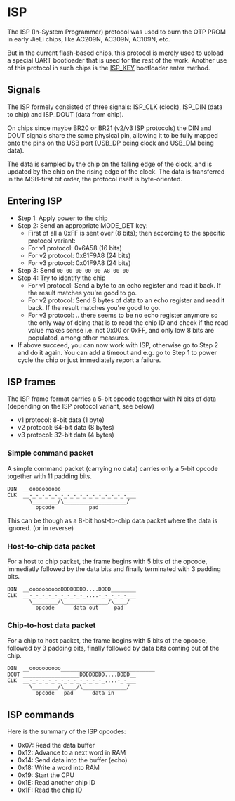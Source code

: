 # ISP

The ISP (In-System Programmer) protocol was used to burn the OTP PROM in early JieLi chips, like AC209N, AC309N, AC109N, etc.

But in the current flash-based chips, this protocol is merely used to upload a special UART bootloader that is used for the rest of the work. Another use of this protocol in such chips is the [ISP_KEY](isp-key.md) bootloader enter method.

## Signals

The ISP formely consisted of three signals: ISP_CLK (clock), ISP_DIN (data to chip) and ISP_DOUT (data from chip).

On chips since maybe BR20 or BR21 (v2/v3 ISP protocols) the DIN and DOUT signals share the same physical pin, allowing it to be fully mapped onto the pins on the USB port (USB_DP being clock and USB_DM being data).

The data is sampled by the chip on the falling edge of the clock, and is updated by the chip on the rising edge of the clock.
The data is transferred in the MSB-first bit order, the protocol itself is byte-oriented.

## Entering ISP

- Step 1: Apply power to the chip
- Step 2: Send an appropriate MODE_DET key:
  * First of all a 0xFF is sent over (8 bits); then according to the specific protocol variant:
  * For v1 protocol: 0x6A58 (16 bits)
  * For v2 protocol: 0x81F9A8 (24 bits)
  * For v3 protocol: 0x01F9A8 (24 bits)
- Step 3: Send `00 00 00 00 00 A8 00 00`
- Step 4: Try to identify the chip
  * For v1 protocol: Send a byte to an echo register and read it back. If the result matches you're good to go.
  * For v2 protocol: Send 8 bytes of data to an echo register and read it back. If the result matches you're good to go.
  * For v3 protocol: .. there seems to be no echo register anymore so the only way of doing that is to read the chip ID and check if the read value makes sense i.e. not 0x00 or 0xFF, and only low 8 bits are populated, among other measures.
- If above succeed, you can now work with ISP, otherwise go to Step 2 and do it again. You can add a timeout and e.g. go to Step 1 to power cycle the chip or just immediately report a failure.

## ISP frames

The ISP frame format carries a 5-bit opcode together with N bits of data (depending on the ISP protocol variant, see below)

- v1 protocol: 8-bit data (1 byte)
- v2 protocol: 64-bit data (8 bytes)
- v3 protocol: 32-bit data (4 bytes)

### Simple command packet

A simple command packet (carrying no data) carries only a 5-bit opcode together with 11 padding bits.

```
DIN  __oooooooooo________________________
CLK  __-_-_-_-_-_-_-_-_-_-_-_-_-_-_-_-___
       \________/\____________________/
         opcode           pad
```

This can be though as a 8-bit host-to-chip data packet where the data is ignored. (or in reverse)

### Host-to-chip data packet

For a host to chip packet, the frame begins with 5 bits of the opcode, immediatly followed by the data bits and finally terminated with 3 padding bits.

```
DIN  __ooooooooooDDDDDDDD....DDDD________
CLK  __-_-_-_-_-_-_-_-_-_....-_-_-_-_-___
       \________/\______________/\____/
         opcode      data out     pad
```

### Chip-to-host data packet

For a chip to host packet, the frame begins with 5 bits of the opcode, followed by 3 padding bits, finally followed by data bits coming out of the chip.

```
DIN  __oooooooooo______________________________
DOUT __________________DDDDDDDD....DDDD__
CLK  __-_-_-_-_-_-_-_-_-_-_-_-_....-_-___
       \________/\____/\______________/
         opcode   pad      data in
```

## ISP commands

Here is the summary of the ISP opcodes:

- 0x07: Read the data buffer
- 0x12: Advance to a next word in RAM
- 0x14: Send data into the buffer (echo)
- 0x18: Write a word into RAM
- 0x19: Start the CPU
- 0x1E: Read another chip ID
- 0x1F: Read the chip ID

